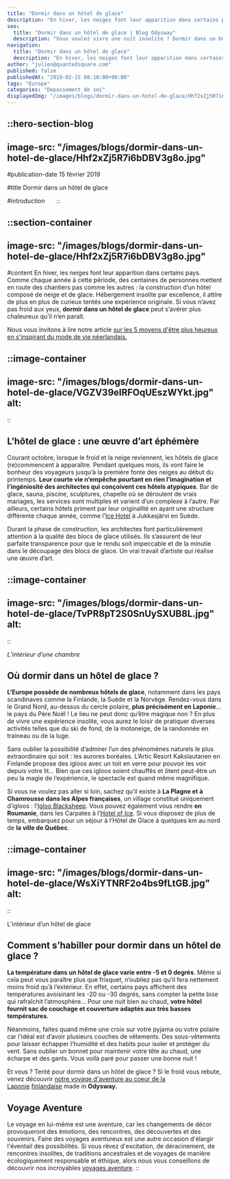 ```yaml
---
title: "Dormir dans un hôtel de glace"
description: "En hiver, les neiges font leur apparition dans certains pays. Comme chaque année à cette période, des centaines de personnes mettent en route des chantiers pas comme les autres : la construction d'un hôtel composé de neige et de glace. Hébergement insolite par excellence, il attire de plus en plus ..."
seo:
  title: "Dormir dans un hôtel de glace | Blog Odysway"
  description: "Vous voulez vivre une nuit insolite ? Dormir dans un hôtel de glace est une expérience incroyable à vivre au moins une fois dans sa vie !"
navigation:
  title: "Dormir dans un hôtel de glace"
  description: "En hiver, les neiges font leur apparition dans certains pays. Comme chaque année à cette période, des centaines de personnes mettent en route des chantiers pas comme les autres : la construction d'un hôtel composé de neige et de glace. Hébergement insolite par excellence, il attire de plus en plus ..."
author: "julien@quantedsquare.com"
published: false
publishedAt: "2019-02-15 08:10:00+00:00"
tags: "Europe"
categories: "Depassement de soi"
displayedImg: "/images/blogs/dormir-dans-un-hotel-de-glace/Hhf2xZj5R7i6bDBV3g8o.jpg"
---
```


::hero-section-blog
---
image-src: "/images/blogs/dormir-dans-un-hotel-de-glace/Hhf2xZj5R7i6bDBV3g8o.jpg"
---
#publication-date
15 février 2019

#title
Dormir dans un hôtel de glace

#introduction
     
::

::section-container
---
image-src: "/images/blogs/dormir-dans-un-hotel-de-glace/Hhf2xZj5R7i6bDBV3g8o.jpg"
---
#content
En hiver, les neiges font leur apparition dans certains pays. Comme chaque année à cette période, des centaines de personnes mettent en route des chantiers pas comme les autres : la construction d’un hôtel composé de neige et de glace. Hébergement insolite par excellence, il attire de plus en plus de curieux tentés une expérience originale. Si vous n’avez pas froid aux yeux, **dormir dans un hôtel de glace** peut s’avérer plus chaleureux qu’il n’en paraît.

Nous vous invitons à lire notre article [sur les 5 moyens d'être plus heureux en s'inspirant du mode de vie néerlandais.](https://odysway.com/5-moyens-detre-plus-heureux-en-sinspirant-du-mode-de-vie-neerlandais) 

::image-container
---
image-src: "/images/blogs/dormir-dans-un-hotel-de-glace/VGZV39eIRFOqUEszWYkt.jpg"
alt: 
---
::

## L’hôtel de glace : une œuvre d’art éphémère

Courant octobre, lorsque le froid et la neige reviennent, les hôtels de glace (re)commencent à apparaître. Pendant quelques mois, ils vont faire le bonheur des voyageurs jusqu’à la première fonte des neiges au début du printemps. **Leur courte vie n’empêche pourtant en rien l’imagination et l’ingéniosité des architectes qui conçoivent ces hôtels atypiques**. Bar de glace, sauna, piscine, sculptures, chapelle où se déroulent de vrais mariages, les services sont multiples et varient d’un complexe à l’autre. Par ailleurs, certains hôtels priment par leur originalité en ayant une structure différente chaque année, comme l’[Ice Hotel](https://www.icehotel.com/) à Jukkasjärvi en Suède.

Durant la phase de construction, les architectes font particulièrement attention à la qualité des blocs de glace utilisés. Ils s’assurent de leur parfaite transparence pour que le rendu soit impeccable et de la minutie dans le découpage des blocs de glace. Un vrai travail d’artiste qui réalise une œuvre d’art.

::image-container
---
image-src: "/images/blogs/dormir-dans-un-hotel-de-glace/TvPR8pT2S0SnUySXUB8L.jpg"
alt: 
---
::

_L’intérieur d’une chambre_

## Où dormir dans un hôtel de glace ?

**L’Europe possède de nombreux hôtels de glace**, notamment dans les pays scandinaves comme la Finlande, la Suède et la Norvège. Rendez-vous dans le Grand Nord, au-dessus du cercle polaire, **plus précisément en Laponie**… le pays du Père Noël ! Le lieu ne peut donc qu’être magique non ? En plus de vivre une expérience insolite, vous aurez le loisir de pratiquer diverses activités telles que du ski de fond, de la motoneige, de la randonnée en traineau ou de la luge.

Sans oublier la possibilité d’admirer l’un des phénomènes naturels le plus extraordinaire qui soit : les aurores boréales. L’Artic Resort Kakslautanen en Finlande propose des igloos avec un toit en verre pour pouvoir les voir depuis votre lit… Bien que ces igloos soient chauffés et ôtent peut-être un peu la magie de l’expérience, le spectacle est quand même magnifique.

Si vous ne voulez pas aller si loin, sachez qu’il existe à **La Plagne et à Chamrousse dans les Alpes françaises**, un village constitué uniquement d’igloos : l’[Igloo Blacksheep](http://www.blacksheep-igloo.com/). Vous pouvez également vous rendre **en Roumanie**, dans les Carpates à l’[Hotel of Ice](http://hotelofice.ro/). Si vous disposez de plus de temps, embarquez pour un séjour à l’Hôtel de Glace à quelques km au nord de **la ville de Québec**.

::image-container
---
image-src: "/images/blogs/dormir-dans-un-hotel-de-glace/WsXiYTNRF2o4bs9fLtGB.jpg"
alt: 
---
::

L’intérieur d’un hôtel de glace

## Comment s’habiller pour dormir dans un hôtel de glace ?

**La température dans un hôtel de glace varie entre -5 et 0 degrés**. Même si cela peut vous paraître plus que frisquet, n’oubliez pas qu’il fera nettement moins froid qu’à l’extérieur. En effet, certains pays affichent des températures avoisinant les -20 ou -30 degrés, sans compter la petite bise qui rafraîchit l’atmosphère… Pour une nuit bien au chaud, **votre hôtel fournit sac de couchage et couverture adaptés aux très basses températures.**

Néanmoins, faites quand même une croix sur votre pyjama ou votre polaire car l’idéal est d’avoir plusieurs couches de vêtements. Des sous-vêtements pour laisser échapper l’humidité et des habits pour isoler et protéger du vent. Sans oublier un bonnet pour maintenir votre tête au chaud, une écharpe et des gants. Vous voilà paré pour passer une bonne nuit !

Et vous ? Tenté pour dormir dans un hôtel de glace ? Si le froid vous rebute, venez découvrir [notre voyage d'aventure au coeur de la Laponie](https://odysway.com/voyages/voyage-hiver-laponie-finlande?utm_source=article&utm_medium=blog&utm_campaign=dormir+hotel+glace+) [finlandaise](https://odysway.com/voyages/voyage-hiver-laponie-finlande?utm_source=article&utm_medium=blog&utm_campaign=dormir+hotel+glace+) made in **Odysway.**

## Voyage Aventure

Le voyage en lui-même est une aventure, car les changements de décor provoqueront des émotions, des rencontres, des découvertes et des souvenirs. Faire des voyages aventureux est une autre occasion d'élargir l'éventail des possibilités. Si vous rêvez d'excitation, de déracinement, de rencontres insolites, de traditions ancestrales et de voyages de manière écologiquement responsable et éthique, alors nous vous conseillons de découvrir nos incroyables [voyages aventure](https://odysway.com/thematiques/voyage-aventure).
::
